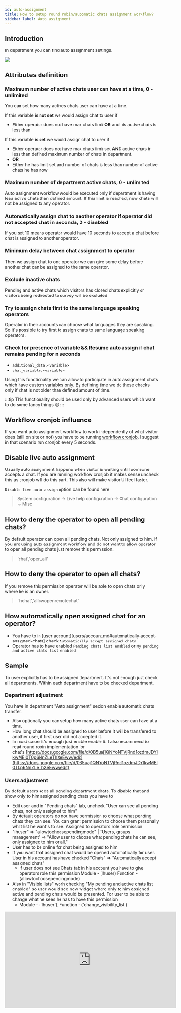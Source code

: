 ```yaml
---
id: auto-assignment
title: How to setup round robin/automatic chats assignment workflow?
sidebar_label: Auto assignment
---
```


## Introduction
In department you can find auto assignment settings.

![](/img/department/auto-assignment.jpg)

## Attributes definition

### Maximum number of active chats user can have at a time, 0 - unlimited

You can set how many actives chats user can have at a time. 

If this variable **is not set** we would assign chat to user if

* Either operator does not have max chats limit **OR** and his active chats is less than 

If this variable **is set** we would assign chat to user if

* Either operator does not have max chats limit set **AND** active chats ir less than defined maximum number of chats in department.
* **OR**
* Either he has limit set and number of chats is less than number of active chats he has now

### Maximum number of department active chats, 0 - unlimited

Auto assignment workflow would be executed only if department is having less active chats than defined amount. If this limit is reached, new chats will not be assigned to any operator.

### Automatically assign chat to another operator if operator did not accepted chat in seconds, 0 - disabled

If you set 10 means operator would have 10 seconds to accept a chat before chat is assigned to another operator.

### Minimum delay between chat assignment to operator

Then we assign chat to one operator we can give some delay before another chat can be assigned to the same operator.

### Exclude inactive chats

Pending and active chats which visitors has closed chats explicitly or visitors being redirected to survey will be excluded

### Try to assign chats first to the same language speaking operators

Operator in their accounts can choose what languages they are speaking. So it's possible to try first to assign chats to same language speaking operators.

### Check for presence of variable && Resume auto assign if chat remains pending for n seconds

* `additional_data.<variable>`
* `chat_variable.<variable>`

Using this functionality we can allow to participate in auto assignment chats which have custom variables only. By defining time we do these checks only if chat is not older than defined amount of time.

:::tip
This functionality should be used only by advanced users which want to do some fancy things :smile:
:::

## Workflow cronjob influence

If you want auto assignment workflow to work independently of what visitor does (still on site or not) you have to be running [workflow cronjob](development/cronjob.md#default-cronjob-setup). I suggest in that scenario run cronjob every 5 seconds.

## Disable live auto assignment

Usually auto assignment happens when visitor is waiting untill someone accepts a chat. If you are running workflow cronjob it makes sense uncheck this as cronjob will do this part. This also will make visitor UI feel faster.

`Disable live auto assign` option can be found here 

> System configuration -> Live help configuration -> Chat configuration -> Misc

## How to deny the operator to open all pending chats?

By default operator can open all pending chats. Not only assigned to him. If you are using auto assignment workflow and do not want to allow operator to open all pending chats just remove this permission.

> 'chat','open_all'

## How to deny the operator to open all chats?

If you remove this permission operator will be able to open chats only where he is an owner.

> 'lhchat','allowopenremotechat'

## How automatically open assigned chat for an operator?

* You have to in [user account][users/account.md#automatically-accept-assigned-chats] check `Automatically accept assigned chats`
* Operator has to have enabled `Pending chats list enabled` or `My pending and active chats list enabled`

## Sample

To user explicitly has to be assigned department. It's not enough just check all departments. Within each department have to be checked department.

### Department adjustment

You have in department "Auto assignment" secion enable automatic chats transfer.

* Also optionally you can setup how many active chats user can have at a time.
* How long chat should be assigned to user before it will be transfered to another user, if first user did not accepted it.
* In most cases it's enough just enable enable it. I also recommend to read round robin implementation for chat's [https://docs.google.com/file/d/0B5uaj1QNYoNTVjRnd1ozdmJDYlkwMEl0T0p6NnZLeThXeEww/edit](https://docs.google.com/file/d/0B5uaj1QNYoNTVjRnd1ozdmJDYlkwMEl0T0p6NnZLeThXeEww/edit)

### Users adjustment

By default users sees all pending department chats. To disable that and show only to him assigned pending chats you have to

*   Edit user and in "Pending chats" tab, uncheck "User can see all pending chats, not only assigned to him"
*   By default operators do not have permission to choose what pending chats they can see. You can grant permission to choose them personally what list he want's to see. Assigned to operators role permission
*   "lhuser" => "allowtochoosependingmode" | "Users, groups management" => "Allow user to choose what pending chats he can see, only assigned to him or all."
*   User has to be online for chat being assigned to him
*   If you want that assigned chat would be opened automatically for user. User in his account has have checked "Chats" => "Automatically accept assigned chats"
    *   If user does not see Chats tab in his account you have to give operators role this permission Module - (lhuser) Function - (allowtochoosependingmode)
*   Also in "Visible lists" worh checking "My pending and active chats list enabled" so user would see new widget where only to him assigned active and pending chats would be presented. For user to be able to change what he sees he has to have this permission
    *   Module - ('lhuser'), Function - ('change_visibility_list')

<iframe width="560" height="315" src="https://www.youtube.com/embed/4PTkaAs452A" frameborder="0" allow="accelerometer; autoplay; encrypted-media; gyroscope; picture-in-picture" allowfullscreen></iframe>